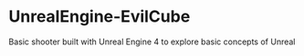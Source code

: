 # UnrealEngine-EvilCube
Basic shooter built with Unreal Engine 4 to explore basic concepts of Unreal
